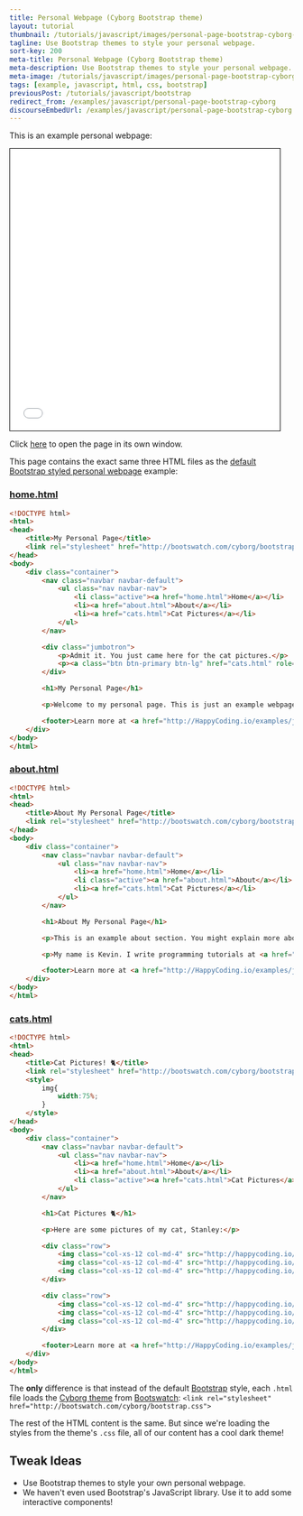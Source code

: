 ```yaml
---
title: Personal Webpage (Cyborg Bootstrap theme)
layout: tutorial
thumbnail: /tutorials/javascript/images/personal-page-bootstrap-cyborg-1.png
tagline: Use Bootstrap themes to style your personal webpage.
sort-key: 200
meta-title: Personal Webpage (Cyborg Bootstrap theme)
meta-description: Use Bootstrap themes to style your personal webpage.
meta-image: /tutorials/javascript/images/personal-page-bootstrap-cyborg-2.png
tags: [example, javascript, html, css, bootstrap]
previousPost: /tutorials/javascript/bootstrap
redirect_from: /examples/javascript/personal-page-bootstrap-cyborg
discourseEmbedUrl: /examples/javascript/personal-page-bootstrap-cyborg
---
```


This is an example personal webpage:

<iframe src="/tutorials/javascript/files/personal-page-bootstrap-cyborg/home.html" width="95%" height="500px" style="border: thin solid black;"></iframe>

Click [here](/tutorials/javascript/files/personal-page-bootstrap-cyborg/home.html) to open the page in its own window.

This page contains the exact same three HTML files as the [default Bootstrap styled personal webpage](/examples/javascript/personal-page-bootstrap-default) example:

### [home.html](/tutorials/javascript/files/personal-page-bootstrap-cyborg/home.html)

```html
<!DOCTYPE html>
<html>
<head>
	<title>My Personal Page</title>
	<link rel="stylesheet" href="http://bootswatch.com/cyborg/bootstrap.css">
</head>
<body>
	<div class="container">
		<nav class="navbar navbar-default">
			<ul class="nav navbar-nav">
				<li class="active"><a href="home.html">Home</a></li>
				<li><a href="about.html">About</a></li>
				<li><a href="cats.html">Cat Pictures</a></li>
			</ul>
		</nav>

		<div class="jumbotron">
			<p>Admit it. You just came here for the cat pictures.</p>
			<p><a class="btn btn-primary btn-lg" href="cats.html" role="button">Meow</a></p>
		</div>

		<h1>My Personal Page</h1>

		<p>Welcome to my personal page. This is just an example webpage. It uses Bootstrap!</p>

		<footer>Learn more at <a href="http://HappyCoding.io/examples/javascript/personal-page-bootstrap-cyborg">HappyCoding.io</a>!</footer>
	</div>
</body>
</html>
```

### [about.html](/tutorials/javascript/files/personal-page-bootstrap-cyborg/about.html)

```html
<!DOCTYPE html>
<html>
<head>
	<title>About My Personal Page</title>
	<link rel="stylesheet" href="http://bootswatch.com/cyborg/bootstrap.css">
</head>
<body>
	<div class="container">
		<nav class="navbar navbar-default">
			<ul class="nav navbar-nav">
				<li><a href="home.html">Home</a></li>
				<li class="active"><a href="about.html">About</a></li>
				<li><a href="cats.html">Cat Pictures</a></li>
			</ul>
		</nav>

		<h1>About My Personal Page</h1>

		<p>This is an example about section. You might explain more about yourself, or the webpage, or give links to other resources.</p>

		<p>My name is Kevin. I write programming tutorials at <a href="http://HappyCoding.io">HappyCoding.io</a>, and I have a cat named Stanley. My favorite color is black, but if that doesn't count then I'll choose green. I also like comic books and playing bikes.</p>

		<footer>Learn more at <a href="http://HappyCoding.io/examples/javascript/personal-page-bootstrap-cyborg">HappyCoding.io</a>!</footer>
	</div>
</body>
</html>
```

### [cats.html](/tutorials/javascript/files/personal-page-bootstrap-cyborg/cats.html)

```html
<!DOCTYPE html>
<html>
<head>
	<title>Cat Pictures! 🐈</title>
	<link rel="stylesheet" href="http://bootswatch.com/cyborg/bootstrap.css">
	<style>
		img{
			width:75%;
		}
	</style>
</head>
<body>
	<div class="container">
		<nav class="navbar navbar-default">
			<ul class="nav navbar-nav">
				<li><a href="home.html">Home</a></li>
				<li><a href="about.html">About</a></li>
				<li class="active"><a href="cats.html">Cat Pictures</a></li>
			</ul>
		</nav>

		<h1>Cat Pictures 🐈</h1>

		<p>Here are some pictures of my cat, Stanley:</p>

		<div class="row">
			<img class="col-xs-12 col-md-4" src="http://happycoding.io/examples/html/files/images/cat-1.jpg" />
			<img class="col-xs-12 col-md-4" src="http://happycoding.io/examples/html/files/images/cat-2.jpg" />
			<img class="col-xs-12 col-md-4" src="http://happycoding.io/examples/html/files/images/cat-3.jpg" />
		</div>

		<div class="row">
			<img class="col-xs-12 col-md-4" src="http://happycoding.io/examples/html/files/images/cat-4.jpg" />
			<img class="col-xs-12 col-md-4" src="http://happycoding.io/examples/html/files/images/cat-5.jpg" />
			<img class="col-xs-12 col-md-4" src="http://happycoding.io/examples/html/files/images/cat-6.jpg" />
		</div>

		<footer>Learn more at <a href="http://HappyCoding.io/examples/javascript/personal-page-bootstrap-cyborg">HappyCoding.io</a>!</footer>
	</div>
</body>
</html>
```

The **only** difference is that instead of the default [Bootstrap](http://getbootstrap.com/) style, each `.html` file loads the [Cyborg theme](https://bootswatch.com/cyborg/) from [Bootswatch](https://bootswatch.com/): `<link rel="stylesheet" href="http://bootswatch.com/cyborg/bootstrap.css">`

The rest of the HTML content is the same. But since we're loading the styles from the theme's `.css` file, all of our content has a cool dark theme!

## Tweak Ideas

- Use Bootstrap themes to style your own personal webpage.
- We haven't even used Bootstrap's JavaScript library. Use it to add some interactive components!
